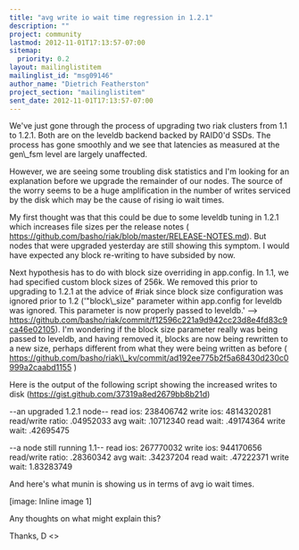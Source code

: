 ```yaml
---
title: "avg write io wait time regression in 1.2.1"
description: ""
project: community
lastmod: 2012-11-01T17:13:57-07:00
sitemap:
  priority: 0.2
layout: mailinglistitem
mailinglist_id: "msg09146"
author_name: "Dietrich Featherston"
project_section: "mailinglistitem"
sent_date: 2012-11-01T17:13:57-07:00
---
```



We've just gone through the process of upgrading two riak clusters from 1.1
 to 1.2.1. Both are on the leveldb backend backed by RAID0'd SSDs. The
process has gone smoothly and we see that latencies as measured at the
gen\\_fsm level are largely unaffected.

However, we are seeing some troubling disk statistics and I'm looking for
an explanation before we upgrade the remainder of our nodes. The source of
the worry seems to be a huge amplification in the number of writes serviced
by the disk which may be the cause of rising io wait times.

My first thought was that this could be due to some leveldb tuning in 1.2.1
which increases file sizes per the release notes (
https://github.com/basho/riak/blob/master/RELEASE-NOTES.md). But nodes that
were upgraded yesterday are still showing this symptom. I would have
expected any block re-writing to have subsided by now.

Next hypothesis has to do with block size overriding in app.config. In 1.1,
we had specified custom block sizes of 256k. We removed this prior to
upgrading to 1.2.1 at the advice of #riak since block size configuration
was ignored prior to 1.2 ('"block\\_size" parameter within app.config for
leveldb was ignored. This parameter is now properly passed to leveldb.'
--&gt;
https://github.com/basho/riak/commit/f12596c221a9d942cc23d8e4fd83c9ca46e02105).
I'm wondering if the block size parameter really was being passed to
leveldb, and having removed it, blocks are now being rewritten to a new
size, perhaps different from what they were being written as before (
https://github.com/basho/riak\\_kv/commit/ad192ee775b2f5a68430d230c0999a2caabd1155
)

Here is the output of the following script showing the increased writes to
disk (https://gist.github.com/37319a8ed2679bb8b21d)

--an upgraded 1.2.1 node--
read ios: 238406742
write ios: 4814320281
read/write ratio: .04952033
avg wait: .10712340
read wait: .49174364
write wait: .42695475


--a node still running 1.1--
read ios: 267770032
write ios: 944170656
read/write ratio: .28360342
avg wait: .34237204
read wait: .47222371
write wait: 1.83283749

And here's what munin is showing us in terms of avg io wait times.

[image: Inline image 1]


Any thoughts on what might explain this?

Thanks,
D
&lt;&gt;

